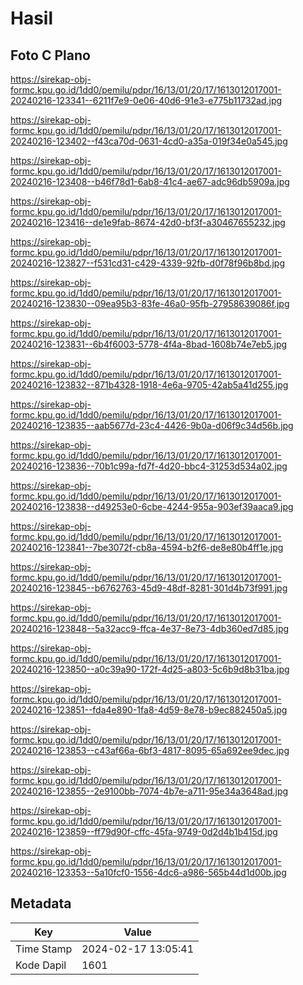 # Hasil

## Foto C Plano

https://sirekap-obj-formc.kpu.go.id/1dd0/pemilu/pdpr/16/13/01/20/17/1613012017001-20240216-123341--6211f7e9-0e06-40d6-91e3-e775b11732ad.jpg

https://sirekap-obj-formc.kpu.go.id/1dd0/pemilu/pdpr/16/13/01/20/17/1613012017001-20240216-123402--f43ca70d-0631-4cd0-a35a-019f34e0a545.jpg

https://sirekap-obj-formc.kpu.go.id/1dd0/pemilu/pdpr/16/13/01/20/17/1613012017001-20240216-123408--b46f78d1-6ab8-41c4-ae67-adc96db5909a.jpg

https://sirekap-obj-formc.kpu.go.id/1dd0/pemilu/pdpr/16/13/01/20/17/1613012017001-20240216-123416--de1e9fab-8674-42d0-bf3f-a30467655232.jpg

https://sirekap-obj-formc.kpu.go.id/1dd0/pemilu/pdpr/16/13/01/20/17/1613012017001-20240216-123827--f531cd31-c429-4339-92fb-d0f78f96b8bd.jpg

https://sirekap-obj-formc.kpu.go.id/1dd0/pemilu/pdpr/16/13/01/20/17/1613012017001-20240216-123830--09ea95b3-83fe-46a0-95fb-27958639086f.jpg

https://sirekap-obj-formc.kpu.go.id/1dd0/pemilu/pdpr/16/13/01/20/17/1613012017001-20240216-123831--6b4f6003-5778-4f4a-8bad-1608b74e7eb5.jpg

https://sirekap-obj-formc.kpu.go.id/1dd0/pemilu/pdpr/16/13/01/20/17/1613012017001-20240216-123832--871b4328-1918-4e6a-9705-42ab5a41d255.jpg

https://sirekap-obj-formc.kpu.go.id/1dd0/pemilu/pdpr/16/13/01/20/17/1613012017001-20240216-123835--aab5677d-23c4-4426-9b0a-d06f9c34d56b.jpg

https://sirekap-obj-formc.kpu.go.id/1dd0/pemilu/pdpr/16/13/01/20/17/1613012017001-20240216-123836--70b1c99a-fd7f-4d20-bbc4-31253d534a02.jpg

https://sirekap-obj-formc.kpu.go.id/1dd0/pemilu/pdpr/16/13/01/20/17/1613012017001-20240216-123838--d49253e0-6cbe-4244-955a-903ef39aaca9.jpg

https://sirekap-obj-formc.kpu.go.id/1dd0/pemilu/pdpr/16/13/01/20/17/1613012017001-20240216-123841--7be3072f-cb8a-4594-b2f6-de8e80b4ff1e.jpg

https://sirekap-obj-formc.kpu.go.id/1dd0/pemilu/pdpr/16/13/01/20/17/1613012017001-20240216-123845--b6762763-45d9-48df-8281-301d4b73f991.jpg

https://sirekap-obj-formc.kpu.go.id/1dd0/pemilu/pdpr/16/13/01/20/17/1613012017001-20240216-123848--5a32acc9-ffca-4e37-8e73-4db360ed7d85.jpg

https://sirekap-obj-formc.kpu.go.id/1dd0/pemilu/pdpr/16/13/01/20/17/1613012017001-20240216-123850--a0c39a90-172f-4d25-a803-5c6b9d8b31ba.jpg

https://sirekap-obj-formc.kpu.go.id/1dd0/pemilu/pdpr/16/13/01/20/17/1613012017001-20240216-123851--fda4e890-1fa8-4d59-8e78-b9ec882450a5.jpg

https://sirekap-obj-formc.kpu.go.id/1dd0/pemilu/pdpr/16/13/01/20/17/1613012017001-20240216-123853--c43af66a-6bf3-4817-8095-65a692ee9dec.jpg

https://sirekap-obj-formc.kpu.go.id/1dd0/pemilu/pdpr/16/13/01/20/17/1613012017001-20240216-123855--2e9100bb-7074-4b7e-a711-95e34a3648ad.jpg

https://sirekap-obj-formc.kpu.go.id/1dd0/pemilu/pdpr/16/13/01/20/17/1613012017001-20240216-123859--ff79d90f-cffc-45fa-9749-0d2d4b1b415d.jpg

https://sirekap-obj-formc.kpu.go.id/1dd0/pemilu/pdpr/16/13/01/20/17/1613012017001-20240216-123353--5a10fcf0-1556-4dc6-a986-565b44d1d00b.jpg


## Metadata

| Key        | Value               |
| ---------- | ------------------- |
| Time Stamp | 2024-02-17 13:05:41 |
| Kode Dapil | 1601                |



